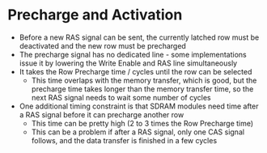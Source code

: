 # Precharge and Activation

* Before a new RAS signal can be sent, the currently latched row must be deactivated and the new row must be precharged
* The precharge signal has no dedicated line - some implementations issue it by lowering the Write Enable and RAS line simultaneously
* It takes the Row Precharge time / cycles until the row can be selected
  * This time overlaps with the memory transfer, which is good, but the precharge time takes longer than the memory transfer time, so the next RAS signal needs to wait some number of cycles
* One additional timing constraint is that SDRAM modules need time after a RAS signal before it can precharge another row
  * This time can be pretty high (2 to 3 times the Row Precharge time)
  * This can be a problem if after a RAS signal, only one CAS signal follows, and the data transfer is finished in a few cycles


